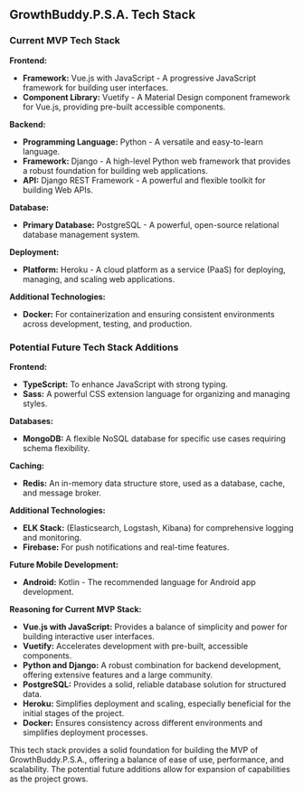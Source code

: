 ## GrowthBuddy.P.S.A. Tech Stack

### Current MVP Tech Stack

**Frontend:**
* **Framework:** Vue.js with JavaScript - A progressive JavaScript framework for building user interfaces.
* **Component Library:** Vuetify - A Material Design component framework for Vue.js, providing pre-built accessible components.

**Backend:**
* **Programming Language:** Python - A versatile and easy-to-learn language.
* **Framework:** Django - A high-level Python web framework that provides a robust foundation for building web applications.
* **API:** Django REST Framework - A powerful and flexible toolkit for building Web APIs.

**Database:**
* **Primary Database:** PostgreSQL - A powerful, open-source relational database management system.

**Deployment:**
* **Platform:** Heroku - A cloud platform as a service (PaaS) for deploying, managing, and scaling web applications.

**Additional Technologies:**
* **Docker:** For containerization and ensuring consistent environments across development, testing, and production.

### Potential Future Tech Stack Additions

**Frontend:**
* **TypeScript:** To enhance JavaScript with strong typing.
* **Sass:** A powerful CSS extension language for organizing and managing styles.

**Databases:**
* **MongoDB:** A flexible NoSQL database for specific use cases requiring schema flexibility.

**Caching:**
* **Redis:** An in-memory data structure store, used as a database, cache, and message broker.

**Additional Technologies:**
* **ELK Stack:** (Elasticsearch, Logstash, Kibana) for comprehensive logging and monitoring.
* **Firebase:** For push notifications and real-time features.

**Future Mobile Development:**
* **Android:** Kotlin - The recommended language for Android app development.

**Reasoning for Current MVP Stack:**
* **Vue.js with JavaScript:** Provides a balance of simplicity and power for building interactive user interfaces.
* **Vuetify:** Accelerates development with pre-built, accessible components.
* **Python and Django:** A robust combination for backend development, offering extensive features and a large community.
* **PostgreSQL:** Provides a solid, reliable database solution for structured data.
* **Heroku:** Simplifies deployment and scaling, especially beneficial for the initial stages of the project.
* **Docker:** Ensures consistency across different environments and simplifies deployment processes.

This tech stack provides a solid foundation for building the MVP of GrowthBuddy.P.S.A., offering a balance of ease of use, performance, and scalability. The potential future additions allow for expansion of capabilities as the project grows.
